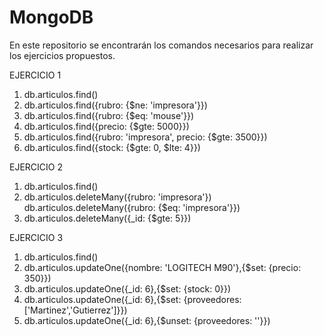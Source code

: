 # MongoDB

En este repositorio se encontrarán los comandos necesarios para realizar los ejercicios propuestos.


EJERCICIO 1
1. db.articulos.find()
2. db.articulos.find({rubro: {$ne: 'impresora'}})
3. db.articulos.find({rubro: {$eq: 'mouse'}})
4. db.articulos.find({precio: {$gte: 5000}})
5. db.articulos.find({rubro: 'impresora', precio: {$gte: 3500}})
6. db.articulos.find({stock: {$gte: 0, $lte: 4}})

EJERCICIO 2
1. db.articulos.find()
2. db.articulos.deleteMany({rubro: 'impresora'})
   db.articulos.deleteMany({rubro: {$eq: 'impresora'}})
3. db.articulos.deleteMany({_id: {$gte: 5}})

EJERCICIO 3
1. db.articulos.find()
2. db.articulos.updateOne({nombre: 'LOGITECH M90'},{$set: {precio: 350}})
3. db.articulos.updateOne({_id: 6},{$set: {stock: 0}})
4. db.articulos.updateOne({_id: 6},{$set: {proveedores: ['Martinez','Gutierrez']}})
5. db.articulos.updateOne({_id: 6},{$unset: {proveedores: ''}})
